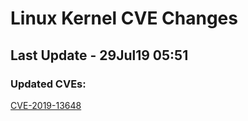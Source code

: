 
# **Linux Kernel CVE Changes**

## Last Update - 29Jul19 05:51

### **Updated CVEs:**

[CVE-2019-13648](cves/CVE-2019-13648)  
